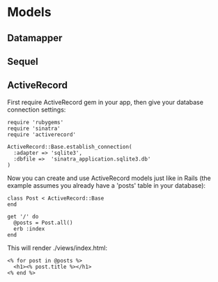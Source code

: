 Models
======

Datamapper
----------

Sequel
------

ActiveRecord
------------
First require ActiveRecord gem in your app, then give your database connection settings:

    require 'rubygems'
    require 'sinatra'
    require 'activerecord'

    ActiveRecord::Base.establish_connection(
      :adapter => 'sqlite3',
      :dbfile =>  'sinatra_application.sqlite3.db'
    )

Now you can create and use ActiveRecord models just like in Rails (the example assumes you already have a 'posts' table in your database):

    class Post < ActiveRecord::Base
    end
    
    get '/' do
      @posts = Post.all()
      erb :index 
    end
    
This will render ./views/index.html:

    <% for post in @posts %>
      <h1><% post.title %></h1>
    <% end %>

